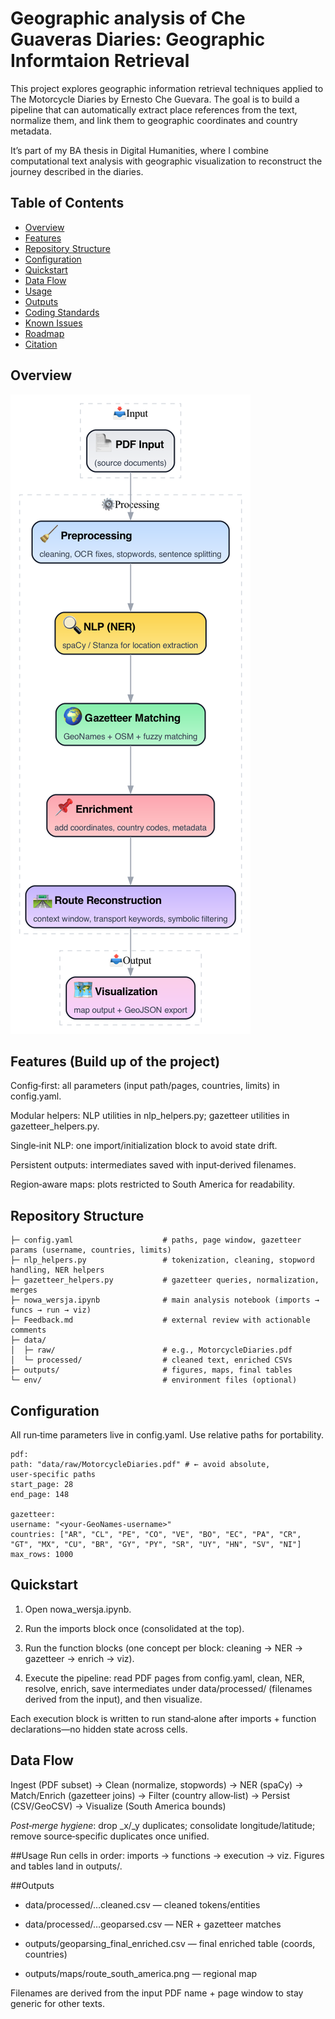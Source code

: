 # Geographic analysis of Che Guaveras Diaries: Geographic Informtaion Retrieval 


This project explores geographic information retrieval techniques applied to The Motorcycle Diaries by Ernesto Che Guevara. The goal is to build a pipeline that can automatically extract place references from the text, normalize them, and link them to geographic coordinates and country metadata.

It’s part of my BA thesis in Digital Humanities, where I combine computational text analysis with geographic visualization to reconstruct the journey described in the diaries.
## Table of Contents
- [Overview](#overview)
- [Features](#features)
- [Repository Structure](#repository-structure)
- [Configuration](#configuration)
- [Quickstart](#quickstart)
- [Data Flow](#data-flow)
- [Usage](#usage)
- [Outputs](#outputs)
- [Coding Standards](#coding-standards)
- [Known Issues](#known-issues)
- [Roadmap](#roadmap--todo)
- [Citation](#citation)

## Overview 
![alt text](https://github.com/alicenanana/idontwanna/blob/main/geo_pipeline_flowchart_pretty_png.png)


## Features (Build up of the project)

Config‑first: all parameters (input path/pages, countries, limits) in config.yaml.

Modular helpers: NLP utilities in nlp_helpers.py; gazetteer utilities in gazetteer_helpers.py.

Single‑init NLP: one import/initialization block to avoid state drift.

Persistent outputs: intermediates saved with input‑derived filenames.

Region‑aware maps: plots restricted to South America for readability.

## Repository Structure
```text
├─ config.yaml                    # paths, page window, gazetteer params (username, countries, limits)
├─ nlp_helpers.py                 # tokenization, cleaning, stopword handling, NER helpers
├─ gazetteer_helpers.py           # gazetteer queries, normalization, merges
├─ nowa_wersja.ipynb              # main analysis notebook (imports → funcs → run → viz)
├─ Feedback.md                    # external review with actionable comments
├─ data/
│  ├─ raw/                        # e.g., MotorcycleDiaries.pdf
│  └─ processed/                  # cleaned text, enriched CSVs
├─ outputs/                       # figures, maps, final tables
└─ env/                           # environment files (optional)
```

## Configuration
All run‑time parameters live in config.yaml. Use relative paths for portability.
```text
pdf:
path: "data/raw/MotorcycleDiaries.pdf" # ← avoid absolute, user‑specific paths
start_page: 28
end_page: 148

gazetteer:
username: "<your-GeoNames-username>"
countries: ["AR", "CL", "PE", "CO", "VE", "BO", "EC", "PA", "CR", "GT", "MX", "CU", "BR", "GY", "PY", "SR", "UY", "HN", "SV", "NI"]
max_rows: 1000
```
## Quickstart

1. Open nowa_wersja.ipynb.

2. Run the imports block once (consolidated at the top).

3. Run the function blocks (one concept per block: cleaning → NER → gazetteer → enrich → viz).

4. Execute the pipeline: read PDF pages from config.yaml, clean, NER, resolve, enrich, save intermediates under data/processed/ (filenames derived from the input), and then visualize.

Each execution block is written to run stand‑alone after imports + function declarations—no hidden state across cells.

## Data Flow
Ingest (PDF subset) → Clean (normalize, stopwords) → NER (spaCy) → Match/Enrich (gazetteer joins) → Filter (country allow‑list) → Persist (CSV/GeoCSV) → Visualize (South America bounds)

*Post‑merge hygiene*: drop _x/_y duplicates; consolidate longitude/latitude; remove source‑specific duplicates once unified.

##Usage
Run cells in order: imports → functions → execution → viz. Figures and tables land in outputs/.

##Outputs

- data/processed/…cleaned.csv — cleaned tokens/entities

- data/processed/…geoparsed.csv — NER + gazetteer matches

- outputs/geoparsing_final_enriched.csv — final enriched table (coords, countries)

- outputs/maps/route_south_america.png — regional map

Filenames are derived from the input PDF name + page window to stay generic for other texts.

